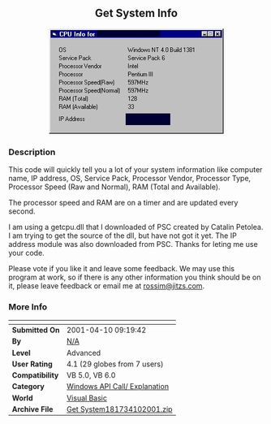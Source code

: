 ﻿<div align="center">

## Get System Info

<img src="PIC2001410924163604.jpg">
</div>

### Description

This code will quickly tell you a lot of your system information like computer name, IP address, OS, Service Pack, Processor Vendor, Processor Type, Processor Speed (Raw and Normal), RAM (Total and Available).

The processor speed and RAM are on a timer and are updated every second.

I am using a getcpu.dll that I downloaded of PSC created by Catalin Petolea. I am trying to get the source of the dll, but have not got it yet. The IP address module was also downloaded from PSC. Thanks for leting me use your code.

Please vote if you like it and leave some feedback. We may use this program at work, so if there is any other information you think should be on it, please leave feedback or email me at rossim@jitzs.com.
 
### More Info
 


<span>             |<span>
---                |---
**Submitted On**   |2001-04-10 09:19:42
**By**             |[N/A](https://github.com/Planet-Source-Code/PSCIndex/blob/master/ByAuthor/empty.md)
**Level**          |Advanced
**User Rating**    |4.1 (29 globes from 7 users)
**Compatibility**  |VB 5\.0, VB 6\.0
**Category**       |[Windows API Call/ Explanation](https://github.com/Planet-Source-Code/PSCIndex/blob/master/ByCategory/windows-api-call-explanation__1-39.md)
**World**          |[Visual Basic](https://github.com/Planet-Source-Code/PSCIndex/blob/master/ByWorld/visual-basic.md)
**Archive File**   |[Get System181734102001\.zip](https://github.com/Planet-Source-Code/get-system-info__1-22274/archive/master.zip)








